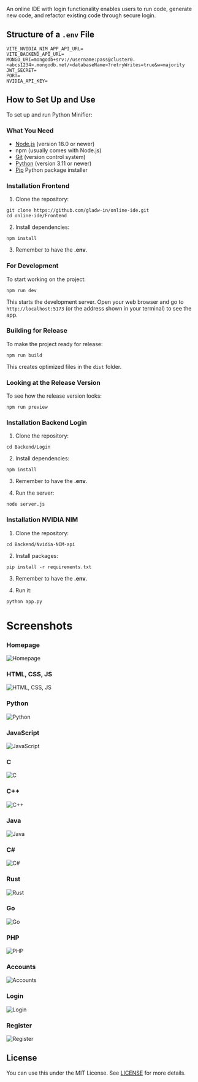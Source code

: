 An online IDE with login functionality enables users to run code, generate new code, and refactor existing code through secure login.

## Structure of a `.env` File

```dotenv
VITE_NVIDIA_NIM_APP_API_URL=
VITE_BACKEND_API_URL=
MONGO_URI=mongodb+srv://username:pass@cluster0.<abcs1234>.mongodb.net/<databaseName>?retryWrites=true&w=majority
JWT_SECRET=
PORT=
NVIDIA_API_KEY=
```
## How to Set Up and Use

To set up and run Python Minifier:

### What You Need

- [Node.js](https://nodejs.org/) (version 18.0 or newer)
- npm (usually comes with Node.js)
- [Git](https://git-scm.com/) (version control system)
- [Python](https://www.python.org/) (version 3.11 or newer)
- [Pip](https://pip.pypa.io/en/stable/) Python package installer

### Installation Frontend

1. Clone the repository:
```
git clone https://github.com/gladw-in/online-ide.git
cd online-ide/Frontend
```

2. Install dependencies:
```
npm install
```

3. Remember to have the **.env**.


### For Development

To start working on the project:

```
npm run dev
```

This starts the development server. Open your web browser and go to `http://localhost:5173` (or the address shown in your terminal) to see the app.

### Building for Release

To make the project ready for release:

```
npm run build
```

This creates optimized files in the `dist` folder.

### Looking at the Release Version

To see how the release version looks:

```
npm run preview
```

### Installation Backend Login

1. Clone the repository:
```
cd Backend/Login
```

2. Install dependencies:
```
npm install
```

3. Remember to have the **.env**.

4. Run the server:
```
node server.js
```
### Installation NVIDIA NIM

1. Clone the repository:
```
cd Backend/Nvidia-NIM-api
```

2. Install packages:
```
pip install -r requirements.txt
```

3. Remember to have the **.env**.

4. Run it:
```
python app.py
```

# Screenshots

### Homepage
![Homepage](Images/Homepage.png)

### HTML, CSS, JS
![HTML, CSS, JS](Images/HtmlCssJs.png)

### Python
![Python](Images/Python.png)

### JavaScript
![JavaScript](Images/Javascript.png)

### C
![C](Images/C.png)

### C++
![C++](Images/Cplusplus.png)

### Java
![Java](Images/Java.png)

### C#
![C#](Images/CSharp.png)

### Rust
![Rust](Images/Rust.png)

### Go
![Go](Images/Go.png)

### PHP
![PHP](Images/PHP.png)

### Accounts
![Accounts](Images/Accounts.png)

### Login
![Login](Images/Login.png)

### Register
![Register](Images/Register.png)

## License

You can use this under the MIT License. See [LICENSE](LICENSE) for more details.